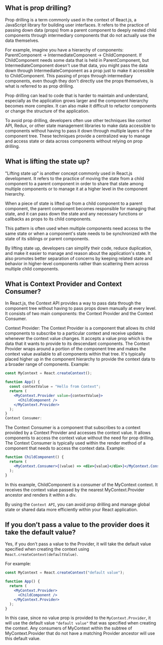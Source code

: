 ## What is prop drilling?

Prop drilling is a term commonly used in the context of React.js, a JavaScript library for building user interfaces. It refers to the practice of passing down data (props) from a parent component to deeply nested child components through intermediary components that do not actually use the data themselves.

For example, imagine you have a hierarchy of components: ParentComponent -> IntermediateComponent -> ChildComponent. If ChildComponent needs some data that is held in ParentComponent, but IntermediateComponent doesn't use that data, you might pass the data down through IntermediateComponent as a prop just to make it accessible to ChildComponent. This passing of props through intermediary components, even though they don't directly use the props themselves, is what is referred to as prop drilling.

Prop drilling can lead to code that is harder to maintain and understand, especially as the application grows larger and the component hierarchy becomes more complex. It can also make it difficult to refactor components or change the structure of the application.

To avoid prop drilling, developers often use other techniques like context API, Redux, or other state management libraries to make data accessible to components without having to pass it down through multiple layers of the component tree. These techniques provide a centralized way to manage and access state or data across components without relying on prop drilling.

## What is lifting the state up?

"Lifting state up" is another concept commonly used in React.js development. It refers to the practice of moving the state from a child component to a parent component in order to share that state among multiple components or to manage it at a higher level in the component hierarchy.

When a piece of state is lifted up from a child component to a parent component, the parent component becomes responsible for managing that state, and it can pass down the state and any necessary functions or callbacks as props to its child components.

This pattern is often used when multiple components need access to the same state or when a component's state needs to be synchronized with the state of its siblings or parent components.

By lifting state up, developers can simplify their code, reduce duplication, and make it easier to manage and reason about the application's state. It also promotes better separation of concerns by keeping related state and behavior in higher-level components rather than scattering them across multiple child components.

## What is Context Provider and Context Consumer?

In React.js, the Context API provides a way to pass data through the component tree without having to pass props down manually at every level. It consists of two main components: the Context Provider and the Context Consumer.

Context Provider:
The Context Provider is a component that allows its child components to subscribe to a particular context and receive updates whenever the context value changes.
It accepts a value prop which is the data that it wants to provide to its descendant components.
The Context Provider wraps around a portion of the component tree and makes the context value available to all components within that tree.
It's typically placed higher up in the component hierarchy to provide the context data to a broader range of components.
Example:

```jsx
const MyContext = React.createContext();

function App() {
  const contextValue = "Hello from Context";
  return (
    <MyContext.Provider value={contextValue}>
      <ChildComponent />
    </MyContext.Provider>
  );
}
Context Consumer:
```

The Context Consumer is a component that subscribes to a context provided by a Context Provider and accesses the context value.
It allows components to access the context value without the need for prop drilling.
The Context Consumer is typically used within the render method of a component that needs to access the context data.
Example:

```jsx
function ChildComponent() {
  return (
    <MyContext.Consumer>{(value) => <div>{value}</div>}</MyContext.Consumer>
  );
}
```

In this example, ChildComponent is a consumer of the MyContext context. It receives the context value passed by the nearest MyContext.Provider ancestor and renders it within a div.

By using the `Context API`, you can avoid prop drilling and manage global state or shared data more efficiently within your React application.

## If you don’t pass a value to the provider does it take the default value?

Yes, if you don't pass a value to the Provider, it will take the default value specified when creating the context using `React.createContext(defaultValue)`.

For example:

```jsx
const MyContext = React.createContext("default value");

function App() {
  return (
    <MyContext.Provider>
      <ChildComponent />
    </MyContext.Provider>
  );
}
```

In this case, since no value prop is provided to the `MyContext.Provider`, it will use the default value `"default value"` that was specified when creating the context. Any consumers of MyContext within the subtree of MyContext.Provider that do not have a matching Provider ancestor will use this default value.

